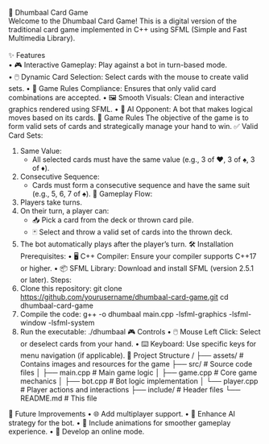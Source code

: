 🎴 Dhumbaal Card Game<br>
Welcome to the Dhumbaal Card Game! This is a digital version of the traditional card game implemented in C++ using SFML (Simple and Fast Multimedia Library).<br><br>
✨ Features<br>
•	🎮 Interactive Gameplay: Play against a bot in turn-based mode.<br>
•	🖱️ Dynamic Card Selection: Select cards with the mouse to create valid sets.
•	📜 Game Rules Compliance: Ensures that only valid card combinations are accepted.
•	🖼️ Smooth Visuals: Clean and interactive graphics rendered using SFML.
•	🤖 AI Opponent: A bot that makes logical moves based on its cards.
📜 Game Rules
The objective of the game is to form valid sets of cards and strategically manage your hand to win.
✅ Valid Card Sets:
1. Same Value:
   - All selected cards must have the same value (e.g., 3 of ♥️, 3 of ♠️, 3 of ♦️).
2. Consecutive Sequence:
   - Cards must form a consecutive sequence and have the same suit (e.g., 5, 6, 7 of ♠️).
🔄 Gameplay Flow:
1. Players take turns.
2. On their turn, a player can:
   - 📥 Pick a card from the deck or thrown card pile.
   - 🃏 Select and throw a valid set of cards into the thrown deck.
3. The bot automatically plays after the player’s turn.
🛠️ Installation
Prerequisites:
•	🖥️ C++ Compiler: Ensure your compiler supports C++17 or higher.
•	📦 SFML Library: Download and install SFML (version 2.5.1 or later).
Steps:
1.	Clone this repository:
   git clone https://github.com/yourusername/dhumbaal-card-game.git
   cd dhumbaal-card-game
2.	Compile the code:
   g++ -o dhumbaal main.cpp -lsfml-graphics -lsfml-window -lsfml-system
3.	Run the executable:
   ./dhumbaal
🎮 Controls
•	🖱️ Mouse Left Click: Select or deselect cards from your hand.
•	⌨️ Keyboard: Use specific keys for menu navigation (if applicable).
📂 Project Structure
/
├── assets/               # Contains images and resources for the game
├── src/                  # Source code files
│   ├── main.cpp          # Main game logic
│   ├── game.cpp          # Core game mechanics
│   ├── bot.cpp           # Bot logic implementation
│   └── player.cpp        # Player actions and interactions
├── include/              # Header files
└── README.md             # This file

🚀 Future Improvements
•	🌐 Add multiplayer support.
•	🧠 Enhance AI strategy for the bot.
•	🎨 Include animations for smoother gameplay experience.
•	📡 Develop an online mode.
